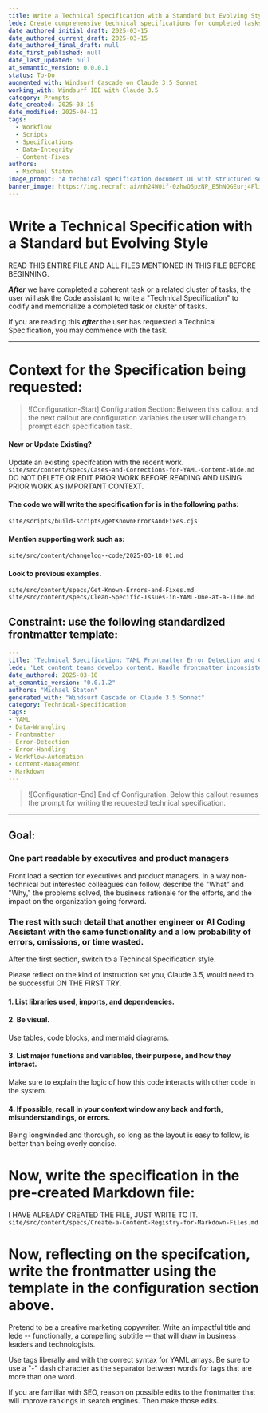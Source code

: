 ```yaml
---
title: Write a Technical Specification with a Standard but Evolving Style
lede: Create comprehensive technical specifications for completed tasks and features
date_authored_initial_draft: 2025-03-15
date_authored_current_draft: 2025-03-15
date_authored_final_draft: null
date_first_published: null
date_last_updated: null
at_semantic_version: 0.0.0.1
status: To-Do
augmented_with: Windsurf Cascade on Claude 3.5 Sonnet
working_with: Windsurf IDE with Claude 3.5
category: Prompts
date_created: 2025-03-15
date_modified: 2025-04-12
tags:
  - Workflow
  - Scripts
  - Specifications
  - Data-Integrity
  - Content-Fixes
authors:
  - Michael Staton
image_prompt: "A technical specification document UI with structured sections, flowcharts, and diagrams. Visuals include checklist icons, architecture sketches, and a collaborative workspace, symbolizing thorough planning and clear documentation."
banner_image: https://img.recraft.ai/nh24W0if-0zhwQ6pzNP_E5hNQGEurj4FlimHhi8NJH0/rs:fit:1024:1820:0/raw:1/plain/abs://external/images/361e0af3-ba17-407f-b88a-705028652f45
---
```


# Write a Technical Specification with a Standard but Evolving Style

READ THIS ENTIRE FILE AND ALL FILES MENTIONED IN THIS FILE BEFORE BEGINNING. 

**_After_** we have completed a coherent task or a related cluster of tasks, the user will ask the Code assistant to write a "Technical Specification" to codify and memorialize a completed task or cluster of tasks. 

If you are reading this **_after_** the user has requested a Technical Specification, you may commence with the task.  

***
# Context for the Specification being requested:
>![Configuration-Start] Configuration Section:
> Between this callout and the next callout are configuration variables the user will change to prompt each specification task.

#### New or Update Existing?
Update an existing specifcation with the recent work. 
`site/src/content/specs/Cases-and-Corrections-for-YAML-Content-Wide.md`
DO NOT DELETE OR EDIT PRIOR WORK BEFORE READING AND USING PRIOR WORK AS IMPORTANT CONTEXT.

#### The code we will write the specification for is in the following paths:

`site/scripts/build-scripts/getKnownErrorsAndFixes.cjs`


#### Mention supporting work such as:
`site/src/content/changelog--code/2025-03-18_01.md`



#### Look to previous examples.  

`site/src/content/specs/Get-Known-Errors-and-Fixes.md`
`site/src/content/specs/Clean-Specific-Issues-in-YAML-One-at-a-Time.md`

## Constraint: use the following standardized frontmatter template:
```yaml
---
title: 'Technical Specification: YAML Frontmatter Error Detection and Correction System.'
lede: 'Let content teams develop content. Handle frontmatter inconsistencies gracefully for a seamless user experience.'
date_authored: 2025-03-18
at_semantic_version: "0.0.1.2"
authors: "Michael Staton"
generated_with: "Windsurf Cascade on Claude 3.5 Sonnet"
category: Technical-Specification
tags: 
- YAML
- Data-Wrangling
- Frontmatter 
- Error-Detection
- Error-Handling 
- Workflow-Automation 
- Content-Management 
- Markdown
---
```

>![Configuration-End] End of Configuration.
> Below this callout resumes the prompt for writing the requested technical specification.

***

## Goal:

### One part readable by executives and product managers 
Front load a section for executives and product managers. In a way non-technical but interested colleagues can follow, describe the "What" and "Why," the problems solved, the business rationale for the efforts, and the impact on the organization going forward. 

### The rest with such detail that another engineer or AI Coding Assistant with the same functionality and a low probability of errors, omissions, or time wasted.
After the first section, switch to a Techincal Specification style. 

Please reflect on the kind of instruction set you, Claude 3.5, would need to be successful ON THE FIRST TRY.  

#### 1. List libraries used, imports, and dependencies. 

#### 2. Be visual. 
Use tables, code blocks, and mermaid diagrams. 

#### 3. List major functions and variables, their purpose, and how they interact. 

Make sure to explain the logic of how this code interacts with other code in the system. 

#### 4. If possible, recall in your context window any back and forth, misunderstandings, or errors. 

Being longwinded and thorough, so long as the layout is easy to follow, is better than being overly concise. 

# Now, write the specification in the pre-created Markdown file:

I HAVE ALREADY CREATED THE FILE, JUST WRITE TO IT.
`site/src/content/specs/Create-a-Content-Registry-for-Markdown-Files.md`

# Now, reflecting on the specifcation, write the frontmatter using the template in the configuration section above.

Pretend to be a creative marketing copywriter. Write an impactful title and lede -- functionally, a compelling subtitle -- that will draw in business leaders and technologists.

Use tags liberally and with the correct syntax for YAML arrays. Be sure to use a "-" dash character as the separator between words for tags that are more than one word. 

If you are familiar with SEO, reason on possible edits to the frontmatter that will improve rankings in search engines. Then make those edits.